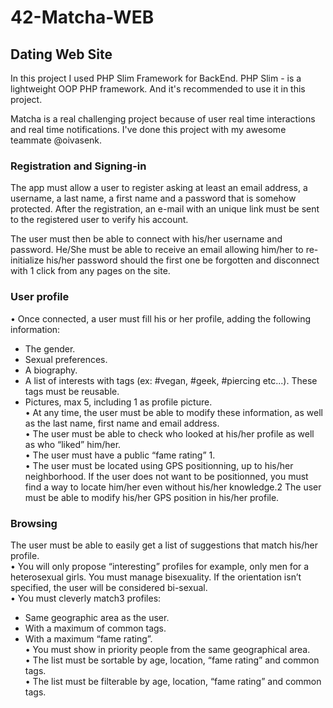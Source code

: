 # 42-Matcha-WEB
## Dating Web Site

In this project I used PHP Slim Framework for BackEnd.
PHP Slim - is a lightweight OOP PHP framework. And it's recommended to use it in this project.

Matcha is a real challenging project because of user real time interactions and real time notifications.
I've done this project with my awesome teammate @oivasenk. 

### Registration and Signing-in
The app must allow a user to register asking at least an email address, a username, a last name, a first name and a password that is somehow protected. After the registration, an e-mail with an unique link must be sent to the registered user to verify his account.

The user must then be able to connect with his/her username and password. He/She must be able to receive an email allowing him/her to re-initialize his/her password should the first one be forgotten and disconnect with 1 click from any pages on the site.

### User profile
• Once connected, a user must fill his or her profile, adding the following information: <br>
  - The gender. <br>
  - Sexual preferences. <br>
  - A biography. <br>
  - A list of interests with tags (ex: #vegan, #geek, #piercing etc...). These tags must be reusable. <br>
  - Pictures, max 5, including 1 as profile picture. <br>
• At any time, the user must be able to modify these information, as well as the last name, first name and email address. <br>
• The user must be able to check who looked at his/her profile as well as who “liked” him/her. <br>
• The user must have a public “fame rating” 1. <br>
• The user must be located using GPS positionning, up to his/her neighborhood. If the user does not want to be positionned, you must find a way to locate him/her even without his/her knowledge.2 The user must be able to modify his/her GPS position in his/her profile. <br>

### Browsing
The user must be able to easily get a list of suggestions that match his/her profile. <br>
• You will only propose “interesting” profiles for example, only men for a heterosexual girls. You must manage bisexuality. If the orientation isn’t specified, the user will be considered bi-sexual. <br>
• You must cleverly match3 profiles: <br>
  - Same geographic area as the user. <br>
  - With a maximum of common tags. <br>
  - With a maximum “fame rating”. <br>
• You must show in priority people from the same geographical area. <br>
• The list must be sortable by age, location, “fame rating” and common tags. <br>
• The list must be filterable by age, location, “fame rating” and common tags. <br>
